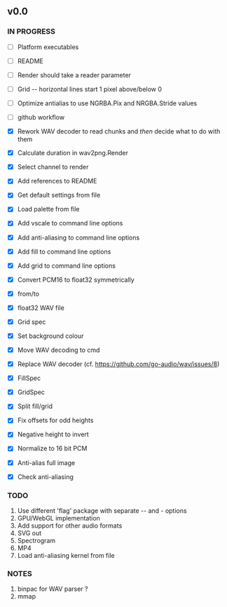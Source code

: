 ## v0.0

### IN PROGRESS
      
- [ ] Platform executables
- [ ] README
- [ ] Render should take a reader parameter
- [ ] Grid
      -- horizontal lines start 1 pixel above/below 0
- [ ] Optimize antialias to use NGRBA.Pix and NRGBA.Stride values
- [ ] github workflow

- [x] Rework WAV decoder to read chunks and *then* decide what to do with them
- [x] Calculate duration in wav2png.Render
- [x] Select channel to render
- [x] Add references to README
- [x] Get default settings from file
- [x] Load palette from file
- [x] Add vscale to command line options
- [x] Add anti-aliasing to command line options
- [x] Add fill to command line options
- [x] Add grid to command line options
- [x] Convert PCM16 to float32 symmetrically
- [x] from/to
- [x] float32 WAV file
- [x] Grid spec
- [x] Set background colour
- [x] Move WAV decoding to cmd
- [x] Replace WAV decoder (cf. https://github.com/go-audio/wav/issues/8)
- [x] FillSpec
- [x] GridSpec
- [x] Split fill/grid
- [x] Fix offsets for odd heights
- [x] Negative height to invert
- [x] Normalize to 16 bit PCM
- [x] Anti-alias full image
- [x] Check anti-aliasing

### TODO

1. Use different 'flag' package with separate -- and - options
2. GPU/WebGL implementation
3. Add support for other audio formats
4. SVG out
5. Spectrogram
6. MP4
7. Load anti-aliasing kernel from file

### NOTES

1. binpac for WAV parser ?
2. mmap
